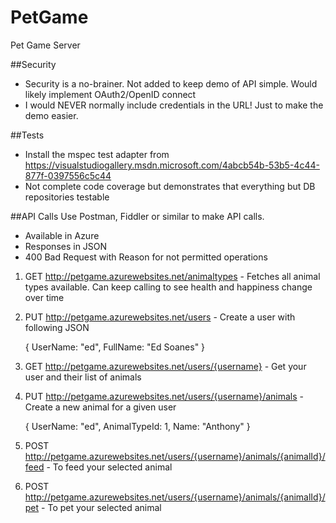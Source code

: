 # PetGame
Pet Game Server

##Security
* Security is a no-brainer. Not added to keep demo of API simple. Would likely implement OAuth2/OpenID connect
* I would NEVER normally include credentials in the URL! Just to make the demo easier.

##Tests
* Install the mspec test adapter from https://visualstudiogallery.msdn.microsoft.com/4abcb54b-53b5-4c44-877f-0397556c5c44
* Not complete code coverage but demonstrates that everything but DB repositories testable
 

##API Calls
Use Postman, Fiddler or similar to make API calls.
* Available in Azure 
* Responses in JSON 
* 400 Bad Request with Reason for not permitted operations

1. GET http://petgame.azurewebsites.net/animaltypes - Fetches all animal types available. Can keep calling to see health and happiness change over time

2. PUT http://petgame.azurewebsites.net/users - Create a user with following JSON

    {
      UserName: "ed",
      FullName: "Ed Soanes"
    }
	
3. GET http://petgame.azurewebsites.net/users/{username} - Get your user and their list of animals

4. PUT http://petgame.azurewebsites.net/users/{username}/animals - Create a new animal for a given user

    {
      UserName: "ed",
      AnimalTypeId: 1,
      Name: "Anthony"
    }
	
5. POST http://petgame.azurewebsites.net/users/{username}/animals/{animalId}/feed - To feed your selected animal

6. POST http://petgame.azurewebsites.net/users/{username}/animals/{animalId}/pet - To pet your selected animal
